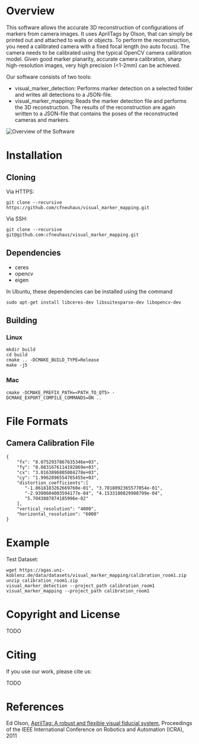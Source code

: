 # Overview
This software allows the accurate 3D reconstruction of configurations of markers from camera images. It uses AprilTags by Olson, that can simply be printed out and attached to walls or objects. To perform the reconstruction, you need a calibrated camera with a fixed focal length (no auto focus). The camera needs to be calibrated using the typical OpenCV camera calibration model. Given good marker planarity, accurate camera calibration, sharp high-resolution images, very high precision (<1-2mm) can be achieved.

Our software consists of two tools:
* visual_marker_detection: Performs marker detection on a selected folder and writes all detections to a JSON-file.
* visual_marker_mapping: Reads the marker detection file and performs the 3D reconstruction. The results of the reconstruction are again written to a JSON-file that contains the poses of the reconstructed cameras and markers.

![Overview of the Software](https://github.com/cfneuhaus/visual_marker_mapping/blob/master/doc/images/vmm1.png)

# Installation

## Cloning

Via HTTPS:

`git clone --recursive https://github.com/cfneuhaus/visual_marker_mapping.git`

Via SSH:

`git clone --recursive git@github.com:cfneuhaus/visual_marker_mapping.git`

## Dependencies

* ceres
* opencv
* eigen

In Ubuntu, these dependencies can be installed using the command

`sudo apt-get install libceres-dev libsuitesparse-dev libopencv-dev`

## Building

### Linux

```
mkdir build
cd build
cmake .. -DCMAKE_BUILD_TYPE=Release
make -j5
```

### Mac 

`cmake -DCMAKE_PREFIX_PATH=<PATH_TO_QT5> -DCMAKE_EXPORT_COMPILE_COMMANDS=ON ..`

# File Formats

## Camera Calibration File

```
{
    "fx": "8.0752937867635346e+03",
    "fy": "8.0831676114192869e+03",
    "cx": "3.0163896805084278e+03",
    "cy": "1.9962896554785455e+03",
    "distortion_coefficients":[
       "-1.8618183262669760e-01", "3.7018092365577054e-01",
       "-2.9390604003594177e-04", "4.1533180829908799e-04",
       "5.7043887874185996e-02"
    ],
    "vertical_resolution": "4000", 
    "horizontal_resolution": "6000"
}
```

# Example

Test Dataset:

```
wget https://agas.uni-koblenz.de/data/datasets/visual_marker_mapping/calibration_room1.zip
unzip calibration_room1.zip
visual_marker_detection --project_path calibration_room1
visual_marker_mapping --project_path calibration_room1
```


# Copyright and License

TODO

# Citing

If you use our work, please cite us:

TODO

# References

Ed Olson, [AprilTag: A robust and flexible visual fiducial system](http://april.eecs.umich.edu/papers/details.php?name=olson2011tags), Proceedings of the IEEE International Conference on Robotics and Automation (ICRA), 2011
